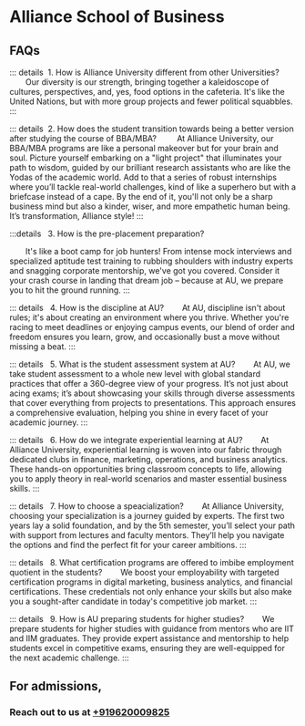 # Alliance School of Business

## FAQs

::: details &nbsp;1. How is Alliance University different from other Universities?
&emsp;&emsp;Our diversity is our strength, bringing together a kaleidoscope of cultures, perspectives, and, yes, food options in the cafeteria. It's like the United Nations, but with more group projects and fewer political squabbles.
:::

::: details &nbsp;2. How does the student transition towards being a better version after studying the course of BBA/MBA?
&emsp;&emsp; At Alliance University, our BBA/MBA programs are like a personal makeover but for your brain and soul. Picture yourself embarking on a "light project" that illuminates your path to wisdom, guided by our brilliant research assistants who are like the Yodas of the academic world. Add to that a series of robust internships where you’ll tackle real-world challenges, kind of like a superhero but with a briefcase instead of a cape. By the end of it, you'll not only be a sharp business mind but also a kinder, wiser, and more empathetic human being. It’s transformation, Alliance style!
::: 

:::details &nbsp; 3. How is the pre-placement preparation?

&emsp;&emsp;It's like a boot camp for job hunters! From intense mock interviews and specialized aptitude test training to rubbing shoulders with industry experts and snagging corporate mentorship, we've got you covered. Consider it your crash course in landing that dream job – because at AU, we prepare you to hit the ground running.
:::

::: details &nbsp; 4. How is the discipline at AU?
&emsp;&emsp;At AU, discipline isn't about rules; it's about creating an environment where you thrive. Whether you're racing to meet deadlines or enjoying campus events, our blend of order and freedom ensures you learn, grow, and occasionally bust a move without missing a beat.
:::

::: details &nbsp; 5. What is the student assessment system at AU?
&emsp;&emsp;At AU, we take student assessment to a whole new level with global standard practices that offer a 360-degree view of your progress. It’s not just about acing exams; it’s about showcasing your skills through diverse assessments that cover everything from projects to presentations. This approach ensures a comprehensive evaluation, helping you shine in every facet of your academic journey.
:::

::: details &nbsp; 6. How do we integrate experiential learning at AU?
&emsp;&emsp;At Alliance University, experiential learning is woven into our fabric through dedicated clubs in finance, marketing, operations, and business analytics. These hands-on opportunities bring classroom concepts to life, allowing you to apply theory in real-world scenarios and master essential business skills.
:::

::: details &nbsp; 7. How to choose a speacialization? 
&emsp;&emsp;At Alliance University, choosing your specialization is a journey guided by experts. The first two years lay a solid foundation, and by the 5th semester, you’ll select your path with support from lectures and faculty mentors. They’ll help you navigate the options and find the perfect fit for your career ambitions.
:::

::: details &nbsp; 8. What certification programs are offered to imbibe employment quotient in the students?
&emsp;&emsp;We boost your employability with targeted certification programs in digital marketing, business analytics, and financial certifications. These credentials not only enhance your skills but also make you a sought-after candidate in today's competitive job market.
:::

::: details &nbsp; 9. How is AU preparing students for higher studies?
&emsp;&emsp;We prepare students for higher studies with guidance from mentors who are IIT and IIM graduates. They provide expert assistance and mentorship to help students excel in competitive exams, ensuring they are well-equipped for the next academic challenge.
:::

## For admissions,
### Reach out to us at [+919620009825](tel:+919620009825)